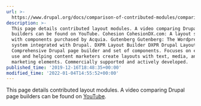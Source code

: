 ```yaml
---
url: >-
  https://www.drupal.org/docs/comparison-of-contributed-modules/comparison-of-layout-modules
description: >-
  This page details contributed layout modules. A video comparing Drupal page
  builders can be found on YouTube. Cohesion CohesionDX.com: A layout system
  with components purchased by Acquia. Gutenberg Gutenberg: The Wordpress layout
  system integrated with Drupal. DXPR Layout Builder DXPR Drupal Layout Builder:
  Comprehensive Drupal page builder and set of components. Focuses on ease of
  use and helping content marketers create layouts with text, media, and
  marketing elements. Commercially supported and actively developed.
published_time: '2019-12-16T18:48:35+00:00'
modified_time: '2022-01-04T14:55:52+00:00'
---
```

This page details contributed layout modules. A video comparing Drupal page builders can be found on [YouTube](https://www.youtube.com/watch?v=LrKMMQABTPE).